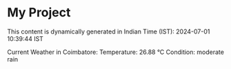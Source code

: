 # My Project

This content is dynamically generated in Indian Time (IST): 2024-07-01 10:39:44 IST


Current Weather in Coimbatore:
Temperature: 26.88 °C
Condition: moderate rain
